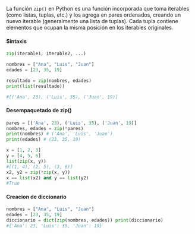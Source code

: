 La función `zip()` en Python es una función incorporada que toma iterables (como listas, tuplas, etc.) y los agrega en pares ordenados, creando un nuevo iterable (generalmente una lista de tuplas). Cada tupla contiene elementos que ocupan la misma posición en los iterables originales.
#### Sintaxis
```python
zip(iterable1, iterable2, ...)
```

```python
nombres = ["Ana", "Luis", "Juan"]
edades = [23, 35, 19]

resultado = zip(nombres, edades)
print(list(resultado))

#[('Ana', 23), ('Luis', 35), ('Juan', 19)]
```
#### Desempaquetado de zip()
```python
pares = [('Ana', 23), ('Luis', 35), ('Juan', 19)] 
nombres, edades = zip(*pares) 
print(nombres) # ('Ana', 'Luis', 'Juan') 
print(edades) # (23, 35, 19)
```

```python
x = [1, 2, 3]
y = [4, 5, 6]
list(zip(x, y))
#[(1, 4), (2, 5), (3, 6)]
x2, y2 = zip(*zip(x, y))
x == list(x2) and y == list(y2)
#True
```

#### Creacion de diccionario

```python
nombres = ["Ana", "Luis", "Juan"] 
edades = [23, 35, 19] 
diccionario = dict(zip(nombres, edades)) print(diccionario)
#{'Ana': 23, 'Luis': 35, 'Juan': 19}
```



